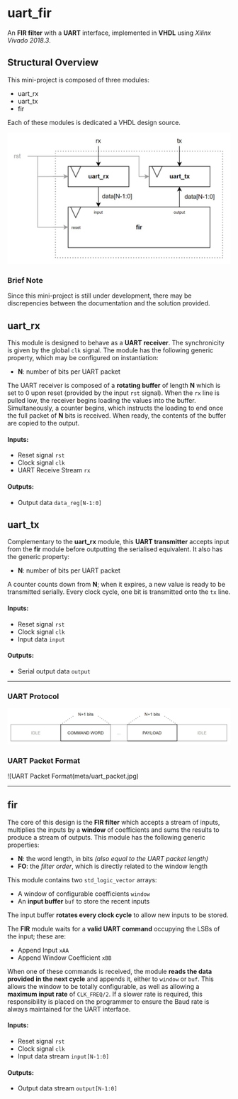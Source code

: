 # uart_fir
An **FIR filter** with a **UART** interface, implemented in **VHDL** using *Xilinx Vivado 2018.3*.

## Structural Overview 
This mini-project is composed of three modules:
* uart_rx
* uart_tx
* fir 

Each of these modules is dedicated a VHDL design source.

![Structural Overview](meta/structural_overview.jpg)

### Brief Note
Since this mini-project is still under development, there may be discrepencies between the documentation and the solution provided.

## uart_rx
This module is designed to behave as a **UART receiver**. The synchronicity is given by the global `clk` signal. The module has the following generic property, which may be configured on instantiation:
* **N**: number of bits per UART packet

The UART receiver is composed of a **rotating buffer** of length **N** which is set to 0 upon reset (provided by the input `rst` signal). When the `rx` line is pulled low, the receiver begins loading the values into the buffer. Simultaneously, a counter begins, which instructs the loading to end once the full packet of **N** bits is received. When ready, the contents of the buffer are copied to the output.
#### Inputs:
* Reset signal `rst`
* Clock signal `clk`
* UART Receive Stream `rx`
#### Outputs:
* Output data `data_reg[N-1:0]`

## uart_tx
Complementary to the **uart_rx** module, this **UART transmitter** accepts input from the **fir** module before outputting the serialised equivalent. It also has the generic property:
* **N**: number of bits per UART packet

A counter counts down from **N**; when it expires, a new value is ready to be transmitted serially. Every clock cycle, one bit is transmitted onto the `tx` line.
#### Inputs:
* Reset signal `rst`
* Clock signal `clk`
* Input data `input`

#### Outputs:
* Serial output data `output`

---
### UART Protocol
![UART Protocol](meta/uart_protocol.jpg)

### UART Packet Format
![UART Packet Format(meta/uart_packet.jpg)

---

## fir
The core of this design is the **FIR filter** which accepts a stream of inputs, multiplies the inputs by a **window** of coefficients and sums the results to produce a stream of outputs. This module has the following generic properties:
* **N**: the word length, in bits *(also equal to the UART packet length)*
* **FO**: the *filter order*, which is directly related to the window length

This module contains two `std_logic_vector` arrays:
* A window of configurable coefficients `window`
* An **input buffer** `buf` to store the recent inputs

The input buffer **rotates every clock cycle** to allow new inputs to be stored.

The **FIR** module waits for a **valid UART command** occupying the LSBs of the input; these are:
* Append Input `xAA`
* Append Window Coefficient `xBB`

When one of these commands is received, the module **reads the data provided in the next cycle** and appends it, either to `window` or `buf`. This allows the window to be totally configurable, as well as allowing a **maximum input rate** of `CLK_FREQ/2`. If a slower rate is required, this responsibility is placed on the programmer to ensure the Baud rate is always maintained for the UART interface.

#### Inputs:
* Reset signal `rst`
* Clock signal `clk`
* Input data stream `input[N-1:0]`
#### Outputs:
* Output data stream `output[N-1:0]`